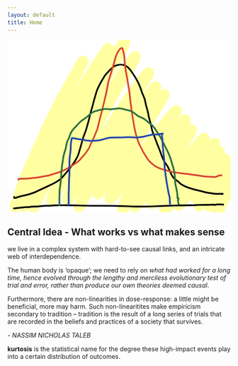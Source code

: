 ```yaml
---
layout: default
title: Home
---
```

![](public/kurtosis.png)


## Central Idea - What works vs what makes sense

we live in a complex system with hard-to-see causal links, and an intricate web of interdependence. 

The human body is ‘opaque’; we need to rely on *what had worked for a long time, hence evolved through the lengthy and merciless evolutionary test of trial and error, rather than produce our own theories deemed causal*.

Furthermore, there are non-linearities in dose-response: a little might be beneficial, more may harm. Such non-linearitites make empiricism secondary to tradition – tradition is the result of a long series of trials that are recorded in the beliefs and practices of a society that survives. 

*- NASSIM NICHOLAS TALEB*

<p class="message">
<b>kurtosis</b> is the statistical name for the degree these high-impact events play into a certain distribution of outcomes.
</p>